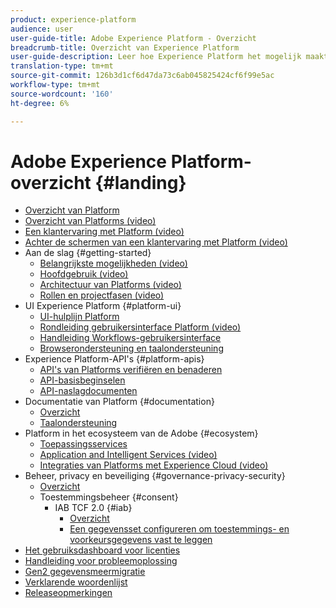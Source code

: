 ```yaml
---
product: experience-platform
audience: user
user-guide-title: Adobe Experience Platform - Overzicht
breadcrumb-title: Overzicht van Experience Platform
user-guide-description: Leer hoe Experience Platform het mogelijk maakt om persoonlijke ervaringen in real-time aan uw klanten te leveren.
translation-type: tm+mt
source-git-commit: 126b3d1cf6d47da73c6ab045825424cf6f99e5ac
workflow-type: tm+mt
source-wordcount: '160'
ht-degree: 6%

---
```



# Adobe Experience Platform-overzicht {#landing}

* [Overzicht van Platform](home.md)
* [Overzicht van Platforms (video)](video/platform-overview.md)
* [Een klantervaring met Platform (video)](video/customer-experience.md)
* [Achter de schermen van een klantervaring met Platform (video)](video/customer-experience-bts.md)
* Aan de slag {#getting-started}
   * [Belangrijkste mogelijkheden (video)](video/key-capabilities.md)
   * [Hoofdgebruik (video)](video/platform-use-cases.md)
   * [Architectuur van Platforms (video)](video/platform-architecture.md)
   * [Rollen en projectfasen (video)](video/roles-project-phases.md)
* UI Experience Platform {#platform-ui}
   * [UI-hulplijn Platform](ui-guide.md)
   * [Rondleiding gebruikersinterface Platform (video)](video/platform-ui.md)
   * [Handleiding Workflows-gebruikersinterface](workflows.md)
   * [Browserondersteuning en taalondersteuning](browser-language-support.md)
* Experience Platform-API&#39;s {#platform-apis}
   * [API&#39;s van Platforms verifiëren en benaderen](api-authentication.md)
   * [API-basisbeginselen](api-fundamentals.md)
   * [API-naslagdocumenten](http://www.adobe.com/go/platform-api-reference-en)
* Documentatie van Platform {#documentation}
   * [Overzicht](documentation/overview.md)
   * [Taalondersteuning](documentation/language-support.md)
* Platform in het ecosysteem van de Adobe {#ecosystem}
   * [Toepassingsservices](application-services.md)
   * [Application and Intelligent Services (video)](video/application-intelligent-services.md)
   * [Integraties van Platforms met Experience Cloud (video)](video/experience-cloud-integrations.md)
* Beheer, privacy en beveiliging {#governance-privacy-security}
   * [Overzicht](./governance-privacy-security/overview.md)
   * Toestemmingsbeheer {#consent}
      * IAB TCF 2.0 {#iab}
         * [Overzicht](./governance-privacy-security/consent/iab/overview.md)
         * [Een gegevensset configureren om toestemmings- en voorkeursgegevens vast te leggen](./governance-privacy-security/consent/iab/dataset.md)
* [Het gebruiksdashboard voor licenties](license-usage-dashboard.md)
* [Handleiding voor probleemoplossing](troubleshooting.md)
* [Gen2 gegevensmeermigratie](adls2-gen2-migration.md)
* [Verklarende woordenlijst](glossary.md)
* [Releaseopmerkingen](https://www.adobe.com/go/platform-release-notes-en)